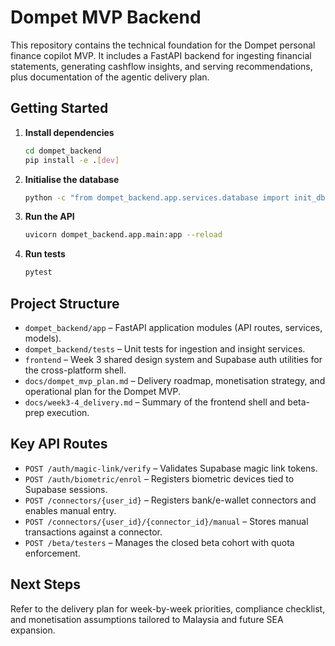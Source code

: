 # Dompet MVP Backend

This repository contains the technical foundation for the Dompet personal finance copilot MVP. It includes a FastAPI backend for ingesting financial statements, generating cashflow insights, and serving recommendations, plus documentation of the agentic delivery plan.

## Getting Started
1. **Install dependencies**
   ```bash
   cd dompet_backend
   pip install -e .[dev]
   ```
2. **Initialise the database**
   ```bash
   python -c "from dompet_backend.app.services.database import init_db; init_db()"
   ```
3. **Run the API**
   ```bash
   uvicorn dompet_backend.app.main:app --reload
   ```
4. **Run tests**
   ```bash
   pytest
   ```

## Project Structure
- `dompet_backend/app` – FastAPI application modules (API routes, services, models).
- `dompet_backend/tests` – Unit tests for ingestion and insight services.
- `frontend` – Week 3 shared design system and Supabase auth utilities for the cross-platform shell.
- `docs/dompet_mvp_plan.md` – Delivery roadmap, monetisation strategy, and operational plan for the Dompet MVP.
- `docs/week3-4_delivery.md` – Summary of the frontend shell and beta-prep execution.

## Key API Routes

- `POST /auth/magic-link/verify` – Validates Supabase magic link tokens.
- `POST /auth/biometric/enrol` – Registers biometric devices tied to Supabase sessions.
- `POST /connectors/{user_id}` – Registers bank/e-wallet connectors and enables manual entry.
- `POST /connectors/{user_id}/{connector_id}/manual` – Stores manual transactions against a connector.
- `POST /beta/testers` – Manages the closed beta cohort with quota enforcement.

## Next Steps
Refer to the delivery plan for week-by-week priorities, compliance checklist, and monetisation assumptions tailored to Malaysia and future SEA expansion.
